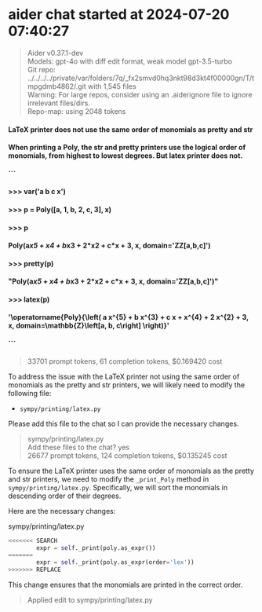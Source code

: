 
# aider chat started at 2024-07-20 07:40:27

> Aider v0.37.1-dev  
> Models: gpt-4o with diff edit format, weak model gpt-3.5-turbo  
> Git repo: ../../../../private/var/folders/7q/_fx2smvd0hq3nkt98d3kt4f00000gn/T/tmpgdmb4862/.git with 1,545 files  
> Warning: For large repos, consider using an .aiderignore file to ignore irrelevant files/dirs.  
> Repo-map: using 2048 tokens  

#### LaTeX printer does not use the same order of monomials as pretty and str   
#### When printing a Poly, the str and pretty printers use the logical order of monomials, from highest to lowest degrees. But latex printer does not.   
#### ```  
#### >>> var('a b c x')  
#### >>> p = Poly([a, 1, b, 2, c, 3], x)  
#### >>> p  
#### Poly(a*x**5 + x**4 + b*x**3 + 2*x**2 + c*x + 3, x, domain='ZZ[a,b,c]')  
#### >>> pretty(p)  
#### "Poly(a*x**5 + x**4 + b*x**3 + 2*x**2 + c*x + 3, x, domain='ZZ[a,b,c]')"  
#### >>> latex(p)  
#### '\\operatorname{Poly}{\\left( a x^{5} + b x^{3} + c x + x^{4} + 2 x^{2} + 3, x, domain=\\mathbb{Z}\\left[a, b, c\\right] \\right)}'  
#### ```  
> 33701 prompt tokens, 61 completion tokens, $0.169420 cost  

To address the issue with the LaTeX printer not using the same order of monomials as the pretty and str printers, we will likely need to modify the following file:

- `sympy/printing/latex.py`

Please add this file to the chat so I can provide the necessary changes.

> sympy/printing/latex.py  
> Add these files to the chat? yes  
> 26677 prompt tokens, 124 completion tokens, $0.135245 cost  

To ensure the LaTeX printer uses the same order of monomials as the pretty and str printers, we need to modify the `_print_Poly` method in `sympy/printing/latex.py`. Specifically, we will sort the monomials in descending order of their degrees.

Here are the necessary changes:

sympy/printing/latex.py
```python
<<<<<<< SEARCH
        expr = self._print(poly.as_expr())
=======
        expr = self._print(poly.as_expr(order='lex'))
>>>>>>> REPLACE
```

This change ensures that the monomials are printed in the correct order.

> Applied edit to sympy/printing/latex.py  
